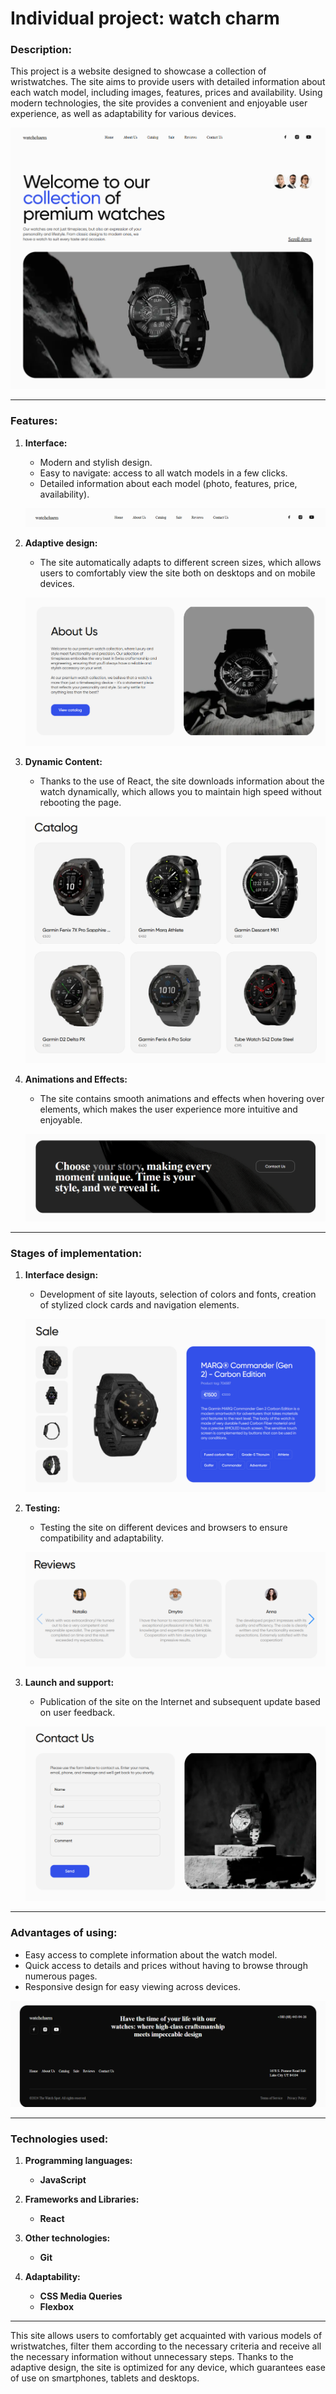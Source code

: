 # Individual project: watch charm

### Description:

This project is a website designed to showcase a collection of wristwatches. The site aims to provide users with detailed information about each watch model, including images, features, prices and availability. Using modern technologies, the site provides a convenient and enjoyable user experience, as well as adaptability for various devices.

![header-hero](./src/img/readme/header-hero.png)

---

### Features:

1. **Interface:**

   - Modern and stylish design.
   - Easy to navigate: access to all watch models in a few clicks.
   - Detailed information about each model (photo, features, price, availability).

   ![header](./src/img/readme/header.png)

2. **Adaptive design:**

   - The site automatically adapts to different screen sizes, which allows users to comfortably view the site both on desktops and on mobile devices.

   ![about-us](./src/img/readme/about-us.png)

3. **Dynamic Content:**

   - Thanks to the use of React, the site downloads information about the watch dynamically, which allows you to maintain high speed without rebooting the page.

   ![catalog](./src/img/readme/catalog.png)

4. **Animations and Effects:**

   - The site contains smooth animations and effects when hovering over elements, which makes the user experience more intuitive and enjoyable.

   ![your-story](./src/img/readme/your-story.png)

---

### Stages of implementation:

1. **Interface design:**

   - Development of site layouts, selection of colors and fonts, creation of stylized clock cards and navigation elements.

   ![sale](./src/img/readme/sale.png)

2. **Testing:**

   - Testing the site on different devices and browsers to ensure compatibility and adaptability.

   ![reviews](./src/img/readme/reviews.png)

3. **Launch and support:**

   - Publication of the site on the Internet and subsequent update based on user feedback.

   ![contact-us](./src/img/readme/contact-us.png)

---

### Advantages of using:

- Easy access to complete information about the watch model.
- Quick access to details and prices without having to browse through numerous pages.
- Responsive design for easy viewing across devices.

![footer](./src/img/readme/footer.png)

---

### Technologies used:

1. **Programming languages:**

   - **JavaScript**

2. **Frameworks and Libraries:**

   - **React**

3. **Other technologies:**

   - **Git**

4. **Adaptability:**
   - **CSS Media Queries**
   - **Flexbox**
---

This site allows users to comfortably get acquainted with various models of wristwatches, filter them according to the necessary criteria and receive all the necessary information without unnecessary steps. Thanks to the adaptive design, the site is optimized for any device, which guarantees ease of use on smartphones, tablets and desktops.


